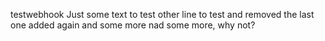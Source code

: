 testwebhook
Just some text to test
other line to test and removed the last one
added again and some more nad some more, why not?